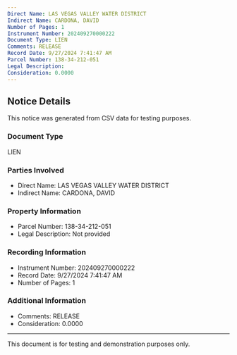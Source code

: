 ```yaml
---
Direct Name: LAS VEGAS VALLEY WATER DISTRICT
Indirect Name: CARDONA, DAVID
Number of Pages: 1
Instrument Number: 202409270000222
Document Type: LIEN
Comments: RELEASE
Record Date: 9/27/2024 7:41:47 AM
Parcel Number: 138-34-212-051
Legal Description: 
Consideration: 0.0000
---
```


## Notice Details

This notice was generated from CSV data for testing purposes.

### Document Type
LIEN

### Parties Involved
- Direct Name: LAS VEGAS VALLEY WATER DISTRICT
- Indirect Name: CARDONA, DAVID

### Property Information
- Parcel Number: 138-34-212-051
- Legal Description: Not provided

### Recording Information
- Instrument Number: 202409270000222
- Record Date: 9/27/2024 7:41:47 AM
- Number of Pages: 1

### Additional Information
- Comments: RELEASE
- Consideration: 0.0000

---

This document is for testing and demonstration purposes only.
